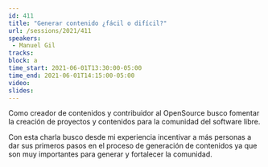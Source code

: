 ```yaml
---
id: 411
title: "Generar contenido ¿fácil o difícil?"
url: /sessions/2021/411
speakers:
 - Manuel Gil
tracks:
block: a
time_start: 2021-06-01T13:30:00-05:00
time_end: 2021-06-01T14:15:00-05:00
video:
slides:
---
```


Como creador de contenidos y contribuidor al OpenSource busco fomentar la creación de proyectos y contenidos para la comunidad del software libre.

Con esta charla busco desde mi experiencia incentivar a más personas a dar sus primeros pasos en el proceso de generación de contenidos ya que son muy importantes para generar y fortalecer la comunidad.